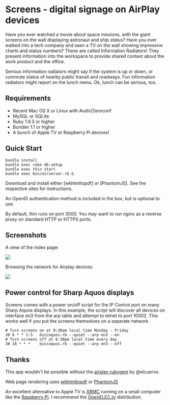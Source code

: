 Screens - digital signage on AirPlay devices
============================================

Have you ever watched a movie about space missions, with the giant screens on
the wall displaying astronaut and ship status? Have you ever walked into a tech
company and seen a TV on the wall showing impressive charts and status numbers?
These are called Information Radiators! They present information into the
workspace to provide shared context about the work product and the office.

Serious information radiators might say if the system is up or down, or commute
status of nearby public transit and roadways. Fun information radiators might
report on the lunch menu. Ok, lunch can be serious, too.


Requirements
------------

* Recent Mac OS X or Linux with Avahi/Zeroconf
 * MySQL or SQLite
 * Ruby 1.9.3 or higher
 * Bundler 1.1 or higher
* A bunch of Apple TV or Raspberry Pi devices!


Quick Start
-----------

    bundle install
    bundle exec rake db:setup
    bundle exec thin start
    bundle exec bin/airserver.rb &

Download and install either [wkhtmltopdf] or [PhantomJS]. See the respective
sites for instructions.

An OpenID authentication method is included in the box, but is optional to use.

By default, thin runs on port 3000. You may want to run nginx as a reverse proxy
on standard HTTP or HTTPS ports.


Screenshots
-----------
A view of the index page:

![](https://raw.github.com/wiki/brightroll/screens/media/screenshot-index.png)

Browsing the network for Airplay devices:

![](https://raw.github.com/wiki/brightroll/screens/media/screenshot-browse.png)


Power control for Sharp Aquos displays
--------------------------------------

Screens comes with a power on/off script for the IP Control port on many Sharp
Aquos displays. In this example, the script will discover all devices on
interface en3 from the arp table and attempt to telnet to port 10002. This
works well if you put the screens themselves on a separate network.

    # Turn screens on at 9:30am local time Monday - Friday
    30 9 * * 1-5   bin/aquos.rb --quiet --arp en3 --on
    # Turn screens off at 6:30pm local time every day
    30 18 * * *    bin/aquos.rb --quiet --arp en3 --off


Thanks
------

This app wouldn't be possible without the
[airplay rubygem](https://github.com/elcuervo/airplay) by @elcuervo.

Web page rendering uses [wkhtmltopdf](http://github.com/wkhtmltopdf/wkhtmltopdf)
or [PhantomJS](http://phantomjs.org)

An excellent alternative to Apple TV is [XBMC](http://xbmc.org)
running on a small computer like the [Raspberry Pi](http://raspberrypi.org).
I recommend the [OpenELEC.tv](http://openelec.tv) distribution.
